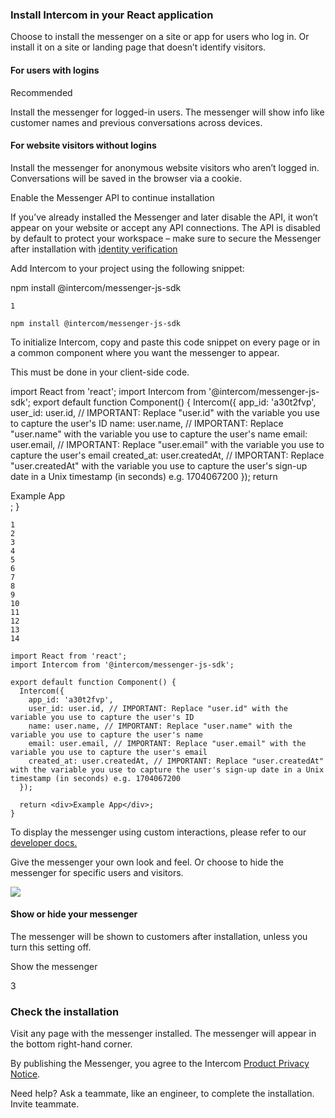 
### Install Intercom in your React application

Choose to install the messenger on a site or app for users who log in. Or install it on a site or landing page that doesn’t identify visitors.

#### For users with logins

Recommended

Install the messenger for logged-in users. The messenger will show info like customer names and previous conversations across devices.

#### For website visitors without logins

Install the messenger for anonymous website visitors who aren’t logged in. Conversations will be saved in the browser via a cookie.

Enable the Messenger API to continue installation

If you’ve already installed the Messenger and later disable the API, it won’t appear on your website or accept any API connections. The API is disabled by default to protect your workspace – make sure to secure the Messenger after installation with [identity verification](https://app.intercom.com/a/apps/a30t2fvp/settings/channels/messenger/security)

Add Intercom to your project using the following snippet:

npm install @intercom/messenger-js-sdk

```
1
```
```
npm install @intercom/messenger-js-sdk
```

To initialize Intercom, copy and paste this code snippet on every page or in a common component where you want the messenger to appear.

This must be done in your client-side code.

import React from 'react'; import Intercom from '@intercom/messenger-js-sdk'; export default function Component() { Intercom({ app\_id: 'a30t2fvp', user\_id: user.id, // IMPORTANT: Replace "user.id" with the variable you use to capture the user's ID name: user.name, // IMPORTANT: Replace "user.name" with the variable you use to capture the user's name email: user.email, // IMPORTANT: Replace "user.email" with the variable you use to capture the user's email created\_at: user.createdAt, // IMPORTANT: Replace "user.createdAt" with the variable you use to capture the user's sign-up date in a Unix timestamp (in seconds) e.g. 1704067200 }); return <div>Example App</div>; }

```
1
2
3
4
5
6
7
8
9
10
11
12
13
14
```
```
import React from 'react';
import Intercom from '@intercom/messenger-js-sdk';

export default function Component() {
  Intercom({
    app_id: 'a30t2fvp',
    user_id: user.id, // IMPORTANT: Replace "user.id" with the variable you use to capture the user's ID
    name: user.name, // IMPORTANT: Replace "user.name" with the variable you use to capture the user's name
    email: user.email, // IMPORTANT: Replace "user.email" with the variable you use to capture the user's email
    created_at: user.createdAt, // IMPORTANT: Replace "user.createdAt" with the variable you use to capture the user's sign-up date in a Unix timestamp (in seconds) e.g. 1704067200
  });

  return <div>Example App</div>;
}
```

To display the messenger using custom interactions, please refer to our [developer docs.](https://developers.intercom.com/installing-intercom/web/installation/#basic-javascript)

Give the messenger your own look and feel. Or choose to hide the messenger for specific users and visitors.

![](https://static.intercomassets.com/ember/assets/images/settings/messenger-installation-new/eye-cb480c88f1e740f55dc419b44096d263.svg)

#### Show or hide your messenger

The messenger will be shown to customers after installation, unless you turn this setting off.

Show the messenger

3

### Check the installation

Visit any page with the messenger installed. The messenger will appear in the bottom right-hand corner.

By publishing the Messenger, you agree to the Intercom [Product Privacy Notice](https://www.intercom.com/legal/product-privacy-notice).

Need help? Ask a teammate, like an engineer, to complete the installation. Invite teammate.